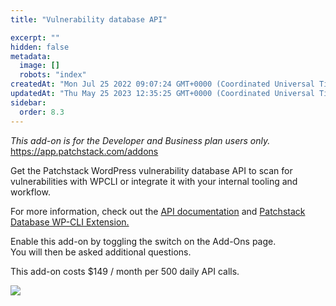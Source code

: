 ```yaml
---
title: "Vulnerability database API"

excerpt: ""
hidden: false
metadata: 
  image: []
  robots: "index"
createdAt: "Mon Jul 25 2022 09:07:24 GMT+0000 (Coordinated Universal Time)"
updatedAt: "Thu May 25 2023 12:35:25 GMT+0000 (Coordinated Universal Time)"
sidebar:
  order: 8.3
---
```

_This add-on is for the Developer and Business plan users only._  
<https://app.patchstack.com/addons>

Get the Patchstack WordPress vulnerability database API to scan for vulnerabilities with WPCLI or integrate it with your internal tooling and workflow.

For more information, check out the <a href="https://docs.patchstack.com/docs/vulnerability-api-for-developers" target="_blank">API documentation</a> and <a href="https://github.com/patchstack/wpcli-patchstack" target="_blank">Patchstack Database WP-CLI Extension.</a>

Enable this add-on by toggling the switch on the Add-Ons page.  
You will then be asked additional questions.

This add-on costs $149 / month per 500 daily API calls.

![](@images/a9f6ce7-small-Patchstack_vulnerability_database_api.png)
